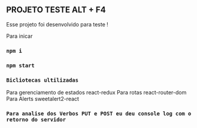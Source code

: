 ## PROJETO TESTE ALT + F4

Esse projeto foi desenvolvido para teste !

Para inicar

### `npm i`

### `npm start`

### `Bicliotecas ultilizadas`
Para gerenciamento de estados react-redux
Para rotas react-router-dom
Para Alerts sweetalert2-react 


### `Para analise dos Verbos PUT e POST eu deu console log com o retorno do servidor`